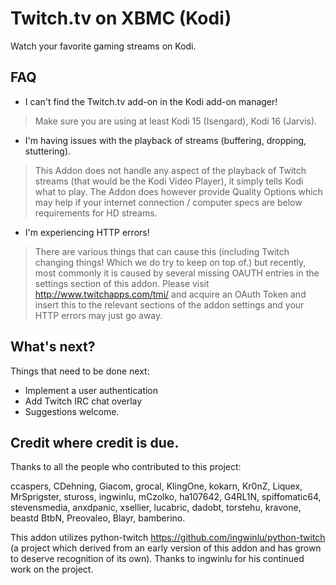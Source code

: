 Twitch.tv on XBMC (Kodi)
==================

Watch your favorite gaming streams on Kodi.

FAQ
----------------

* I can't find the Twitch.tv add-on in the Kodi add-on manager!

> Make sure you are using at least Kodi 15 (Isengard), Kodi 16 (Jarvis).

* I'm having issues with the playback of streams (buffering, dropping, stuttering).

> This Addon does not handle any aspect of the playback of Twitch streams (that would be the Kodi Video Player), it simply tells Kodi what to play.
> The Addon does however provide Quality Options which may help if your internet connection / computer specs are below requirements for HD streams.

* I'm experiencing HTTP errors!

> There are various things that can cause this (including Twitch changing things! Which we do try to keep on top of.) but recently, most commonly it is caused by several missing OAUTH entries in the settings section of this addon. Please visit http://www.twitchapps.com/tmi/ and acquire an OAuth Token and insert this to the relevant sections of the addon settings and your HTTP errors may just go away.

What's next?
----------------

Things that need to be done next:

* Implement a user authentication
* Add Twitch IRC chat overlay
* Suggestions welcome.

Credit where credit is due.
----------------

Thanks to all the people who contributed to this project:

ccaspers, CDehning, Giacom, grocal, KlingOne, kokarn, Kr0nZ, Liquex, MrSprigster, stuross, ingwinlu, mCzolko, ha107642, G4RL1N, spiffomatic64, stevensmedia, anxdpanic, xsellier, lucabric, dadobt, torstehu, kravone, beastd BtbN, Preovaleo, Blayr, bamberino.

This addon utilizes python-twitch https://github.com/ingwinlu/python-twitch (a project which derived from an early version of this addon and has grown to deserve recognition of its own). Thanks to ingwinlu for his continued work on the project.
